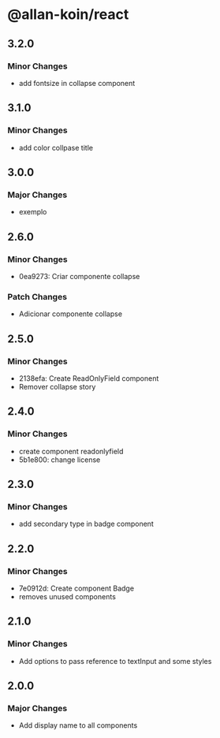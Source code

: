 # @allan-koin/react

## 3.2.0

### Minor Changes

- add fontsize in collapse component

## 3.1.0

### Minor Changes

- add color collpase title

## 3.0.0

### Major Changes

- exemplo

## 2.6.0

### Minor Changes

- 0ea9273: Criar componente collapse

### Patch Changes

- Adicionar componente collapse

## 2.5.0

### Minor Changes

- 2138efa: Create ReadOnlyField component
- Remover collapse story

## 2.4.0

### Minor Changes

- create component readonlyfield
- 5b1e800: change license

## 2.3.0

### Minor Changes

- add secondary type in badge component

## 2.2.0

### Minor Changes

- 7e0912d: Create component Badge
- removes unused components

## 2.1.0

### Minor Changes

- Add options to pass reference to textInput and some styles

## 2.0.0

### Major Changes

- Add display name to all components
